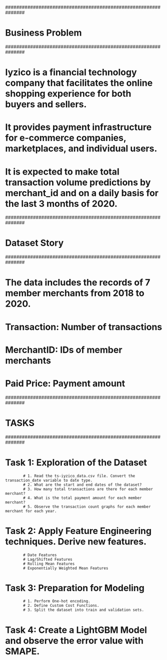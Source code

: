 ###############################################################
# Business Problem
###############################################################

# Iyzico is a financial technology company that facilitates the online shopping experience for both buyers and sellers.
# It provides payment infrastructure for e-commerce companies, marketplaces, and individual users.
# It is expected to make total transaction volume predictions by merchant_id and on a daily basis for the last 3 months of 2020.


###############################################################
# Dataset Story
###############################################################
# The data includes the records of 7 member merchants from 2018 to 2020.

# Transaction: Number of transactions
# MerchantID: IDs of member merchants
# Paid Price: Payment amount

###############################################################
# TASKS
###############################################################

# Task 1: Exploration of the Dataset
            # 1. Read the ts-iyzico_data.csv file. Convert the transaction_date variable to date type.
            # 2. What are the start and end dates of the dataset?
            # 3. How many total transactions are there for each member merchant?
            # 4. What is the total payment amount for each member merchant?
            # 5. Observe the transaction count graphs for each member merchant for each year.

# Task 2: Apply Feature Engineering techniques. Derive new features.
            # Date Features
            # Lag/Shifted Features
            # Rolling Mean Features
            # Exponentially Weighted Mean Features

# Task 3: Preparation for Modeling
            # 1. Perform One-hot encoding.
            # 2. Define Custom Cost Functions.
            # 3. Split the dataset into train and validation sets.

# Task 4: Create a LightGBM Model and observe the error value with SMAPE.

